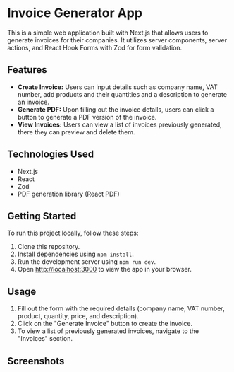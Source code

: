 # Invoice Generator App

This is a simple web application built with Next.js that allows users to generate invoices for their companies. It utilizes server components, server actions, and React Hook Forms with Zod for form validation.

## Features

- **Create Invoice:** Users can input details such as company name, VAT number, add products and their quantities and a description to generate an invoice.
- **Generate PDF:** Upon filling out the invoice details, users can click a button to generate a PDF version of the invoice.
- **View Invoices:** Users can view a list of invoices previously generated, there they can preview and delete them.

## Technologies Used

- Next.js 
- React
- Zod
- PDF generation library (React PDF)

## Getting Started

To run this project locally, follow these steps:

1. Clone this repository.
2. Install dependencies using `npm install`.
3. Run the development server using `npm run dev`.
4. Open [http://localhost:3000](http://localhost:3000) to view the app in your browser.

## Usage

1. Fill out the form with the required details (company name, VAT number, product, quantity, price, and description).
2. Click on the "Generate Invoice" button to create the invoice.
3. To view a list of previously generated invoices, navigate to the "Invoices" section.

## Screenshots



